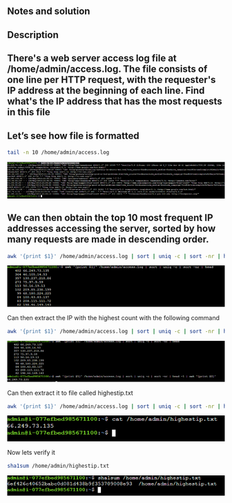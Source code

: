 ## Notes and solution

## Description
## There's a web server access log file at /home/admin/access.log. The file consists of one line per HTTP request, with the requester's IP address at the beginning of each line. Find what's the IP address that has the most requests in this file

## Let’s see how  file is formatted 

```bash
tail -n 10 /home/admin/access.log
```
![Access log example](Images/Image1.png)


## We can then obtain the top 10 most frequent IP addresses accessing the server, sorted by how many requests are made in descending order.

```bash
awk '{print $1}' /home/admin/access.log | sort | uniq -c | sort -nr | head
```

![Access log example](Images/Image2.png)

Can then extract the IP with the highest count with the following command

```bash
awk '{print $1}' /home/admin/access.log | sort | uniq -c | sort -nr | head -1 | awk '{print $2}'
```

![Access log example](Images/Image3.png)

Can then extract it to file called highestip.txt

```bash
awk '{print $1}' /home/admin/access.log | sort | uniq -c | sort -nr | head -1 | awk '{print $2}' > /home/admin/highestip.txt
```
![Access log example](Images/Image4.png)

Now lets verify it

```bash
sha1sum /home/admin/highestip.txt
```

![Access log example](Images/Image5.png)

